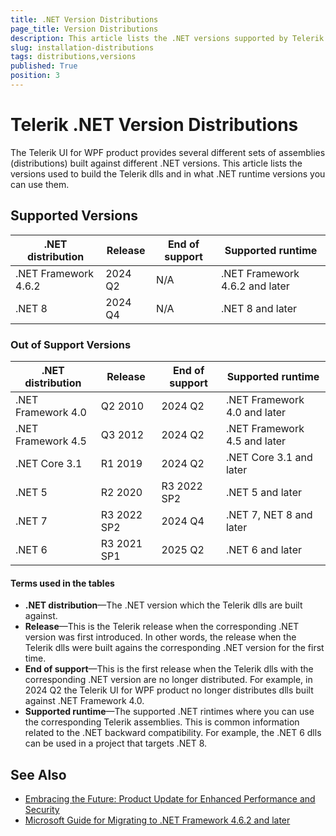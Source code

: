 ```yaml
---
title: .NET Version Distributions
page_title: Version Distributions
description: This article lists the .NET versions supported by Telerik UI for WPF.
slug: installation-distributions
tags: distributions,versions
published: True
position: 3
---
```


# Telerik .NET Version Distributions

The Telerik UI for WPF product provides several different sets of assemblies (distributions) built against different .NET versions. This article lists the versions used to build the Telerik dlls and in what .NET runtime versions you can use them.

## Supported Versions

| .NET distribution | Release | End of support | Supported runtime |
|----|----|----|----|
| .NET Framework 4.6.2 | 2024 Q2 | N/A | .NET Framework 4.6.2 and later |
| .NET 8 | 2024 Q4 | N/A | .NET 8 and later |

### Out of Support Versions

| .NET distribution | Release | End of support | Supported runtime |
|----|----|----|----|
| .NET Framework 4.0 | Q2 2010 | 2024 Q2 | .NET Framework 4.0 and later |
| .NET Framework 4.5 | Q3 2012 | 2024 Q2 | .NET Framework 4.5 and later |
| .NET Core 3.1 | R1 2019 | 2024 Q2 | .NET Core 3.1 and later |
| .NET 5 | R2 2020 | R3 2022 SP2 | .NET 5 and later |
| .NET 7 | R3 2022 SP2 | 2024 Q4 | .NET 7, NET 8 and later |
| .NET 6 | R3 2021 SP1 | 2025 Q2 | .NET 6 and later	|

#### Terms used in the tables

* __.NET distribution__&mdash;The .NET version which the Telerik dlls are built against.
* __Release__&mdash;This is the Telerik release when the corresponding .NET version was first introduced. In other words, the release when the Telerik dlls were built agains the corresponding .NET version for the first time.
* __End of support__&mdash;This is the first release when the Telerik dlls with the corresponding .NET version are no longer distributed. For example, in 2024 Q2 the Telerik UI for WPF product no longer distributes dlls built against .NET Framework 4.0.
* __Supported runtime__&mdash;The supported .NET rintimes where you can use the corresponding Telerik assemblies. This is common information related to the .NET backward compatibility. For example, the .NET 6 dlls can be used in a project that targets .NET 8.

## See Also  
* [Embracing the Future: Product Update for Enhanced Performance and Security](https://www.telerik.com/blogs/embracing-future-product-update-enhanced-performance-and-security)
* [Microsoft Guide for Migrating to .NET Framework 4.6.2 and later](https://learn.microsoft.com/en-us/dotnet/framework/migration-guide)
